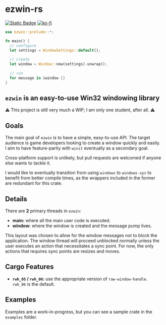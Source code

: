 # ezwin-rs

[![Static Badge](https://img.shields.io/badge/crates.io-ezwin?style=for-the-badge&color=E5AB37)](https://crates.io/crates/ezwin)
[![ko-fi](https://ko-fi.com/img/githubbutton_sm.svg)](https://ko-fi.com/R6R8PGIU6)

```rust
use ezwin::prelude::*;

fn main() {
  // configure
  let settings = WindowSettings::default();
  
  // create
  let window = Window::new(settings).unwrap();
  
  // run
  for message in &window {}
}
```

## `ezwin` is an easy-to-use Win32 windowing library

⚠️ This project is still very much a WIP; I am only one student, after all. ⚠️

## Goals

The main goal of `ezwin` is to have a simple, easy-to-use API. The target audience is game developers looking to create
a window quickly and easily. I aim to have feature-parity with `winit` eventually as a secondary goal. 

Cross-platform support is unlikely, but pull requests are welcomed if anyone else wants to tackle it. 

I would like to eventually transition from using `windows` to `windows-sys` to benefit from better compile times, 
as the wrappers included in the former are redundant for this crate.

## Details

There are **2** primary threads in `ezwin`:

* **main:** where all the main user code is executed.
* **window:** where the window is created and the message pump lives.

This layout was chosen to allow for the window messages not to block the application. The window thread will proceed
unblocked normally unless the user executes an action that necessitates a sync point. For now, the only actions that
requires sync points are resizes and moves.

## Cargo Features

* **`rwh_05` / `rwh_06`:** use the appropriate version of `raw-window-handle`. `rwh_06` is the default.

## Examples

Examples are a work-in-progress, but you can see a sample crate in the `examples` folder.
